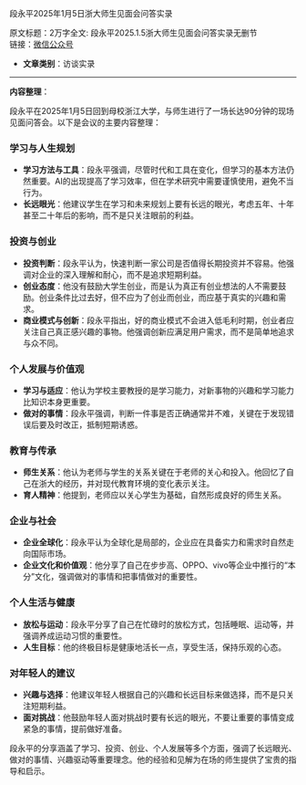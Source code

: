 段永平2025年1月5日浙大师生见面会问答实录  

  原文标题：2万字全文: 段永平2025.1.5浙大师生见面会问答实录无删节  
  链接：[微信公众号](https://mp.weixin.qq.com/s/71zZ72mX0JtvjdfD3pI05g)

- **文章类别**：访谈实录

---

**内容整理**：

段永平在2025年1月5日回到母校浙江大学，与师生进行了一场长达90分钟的现场见面问答会。以下是会议的主要内容整理：

### 学习与人生规划
- **学习方法与工具**：段永平强调，尽管时代和工具在变化，但学习的基本方法仍然重要。AI的出现提高了学习效率，但在学术研究中需要谨慎使用，避免不当行为。
- **长远眼光**：他建议学生在学习和未来规划上要有长远的眼光，考虑五年、十年甚至二十年后的影响，而不是只关注眼前的利益。

### 投资与创业
- **投资判断**：段永平认为，快速判断一家公司是否值得长期投资并不容易。他强调对企业的深入理解和耐心，而不是追求短期利益。
- **创业态度**：他没有鼓励大学生创业，而是认为真正有创业想法的人不需要鼓励。创业条件比过去好，但不应为了创业而创业，而应基于真实的兴趣和需求。
- **商业模式与创新**：段永平指出，好的商业模式不会进入低毛利时期，创业者应关注自己真正感兴趣的事物。他强调创新应满足用户需求，而不是简单地追求与众不同。

### 个人发展与价值观
- **学习与适应**：他认为学校主要教授的是学习能力，对新事物的兴趣和学习能力比知识本身更重要。
- **做对的事情**：段永平强调，判断一件事是否正确通常并不难，关键在于发现错误后要及时改正，抵制短期诱惑。

### 教育与传承
- **师生关系**：他认为老师与学生的关系关键在于老师的关心和投入。他回忆了自己在浙大的经历，并对现代教育环境的变化表示关注。
- **育人精神**：他提到，老师应以关心学生为基础，自然形成良好的师生关系。

### 企业与社会
- **企业全球化**：段永平认为全球化是局部的，企业应在具备实力和需求时自然走向国际市场。
- **企业文化和价值观**：他分享了自己在步步高、OPPO、vivo等企业中推行的“本分”文化，强调做对的事情和把事情做对的重要性。

### 个人生活与健康
- **放松与运动**：段永平分享了自己在忙碌时的放松方式，包括睡眠、运动等，并强调养成运动习惯的重要性。
- **人生目标**：他的终极目标是健康地活长一点，享受生活，保持乐观的心态。

### 对年轻人的建议
- **兴趣与选择**：他建议年轻人根据自己的兴趣和长远目标来做选择，而不是只关注短期利益。
- **面对挑战**：他鼓励年轻人面对挑战时要有长远的眼光，不要让重要的事情变成紧急的事情，提前做好准备。

段永平的分享涵盖了学习、投资、创业、个人发展等多个方面，强调了长远眼光、做对的事情、兴趣驱动等重要理念。他的经验和见解为在场的师生提供了宝贵的指导和启示。